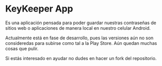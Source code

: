 # KeyKeeper App

Es una aplicación pensada para poder guardar nuestras contraseñas de sitios web o aplicaciones de manera local en nuestro celular Android.

Actualmente está en fase de desarrollo, pues las versiones aún no son consideredas para subirse como tal a la Play Store. Aún quedan muchas cosas que pulir.

Si estás interesado en ayudar no dudes en hacer un fork del repositorio.
